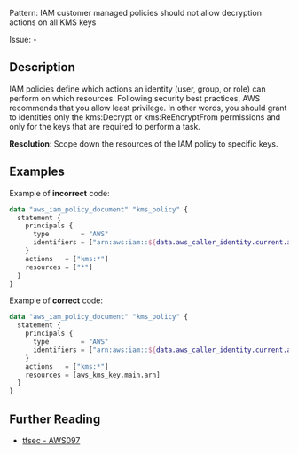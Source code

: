 Pattern: IAM customer managed policies should not allow decryption actions on all KMS keys

Issue: -

## Description

IAM policies define which actions an identity (user, group, or role) can perform on which resources. Following security best practices, AWS recommends that you allow least privilege. In other words, you should grant to identities only the kms:Decrypt or kms:ReEncryptFrom permissions and only for the keys that are required to perform a task.

**Resolution**: Scope down the resources of the IAM policy to specific keys.

## Examples

Example of **incorrect** code:

```terraform
data "aws_iam_policy_document" "kms_policy" {
  statement {
    principals {
      type        = "AWS"
      identifiers = ["arn:aws:iam::${data.aws_caller_identity.current.account_id}:root"]
    }
    actions   = ["kms:*"]
    resources = ["*"]
  }
}
```

Example of **correct** code:

```terraform
data "aws_iam_policy_document" "kms_policy" {
  statement {
    principals {
      type        = "AWS"
      identifiers = ["arn:aws:iam::${data.aws_caller_identity.current.account_id}:root"]
    }
    actions   = ["kms:*"]
    resources = [aws_kms_key.main.arn]
  }
}
```

## Further Reading

* [tfsec - AWS097](https://tfsec.dev/docs/aws/AWS097/)